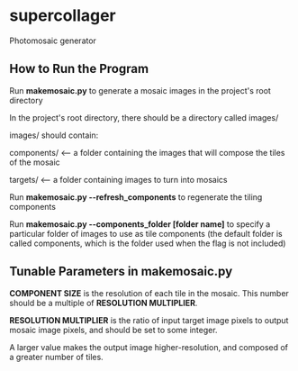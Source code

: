 # supercollager
Photomosaic generator

## How to Run the Program

Run __makemosaic.py__ to generate a mosaic images in the project's root directory

In the project's root directory, there should be a directory called images/

images/ should contain:

  components/    <-- a folder containing the images that will compose the tiles
                     of the mosaic

  targets/       <-- a folder containing images to turn into mosaics

Run __makemosaic.py --refresh_components__ to regenerate the tiling components

Run __makemosaic.py --components_folder [folder name]__ to specify a particular folder of images to use as tile components (the default folder is called components, which is the folder used when the flag is not included)

## Tunable Parameters in makemosaic.py

**COMPONENT SIZE** is the resolution of each tile in the mosaic. This number should be a multiple of **RESOLUTION MULTIPLIER**.

**RESOLUTION MULTIPLIER** is the ratio of input target image pixels to output mosaic image pixels, and should be set to some integer.

A larger value makes the output image higher-resolution, and composed of
a greater number of tiles.